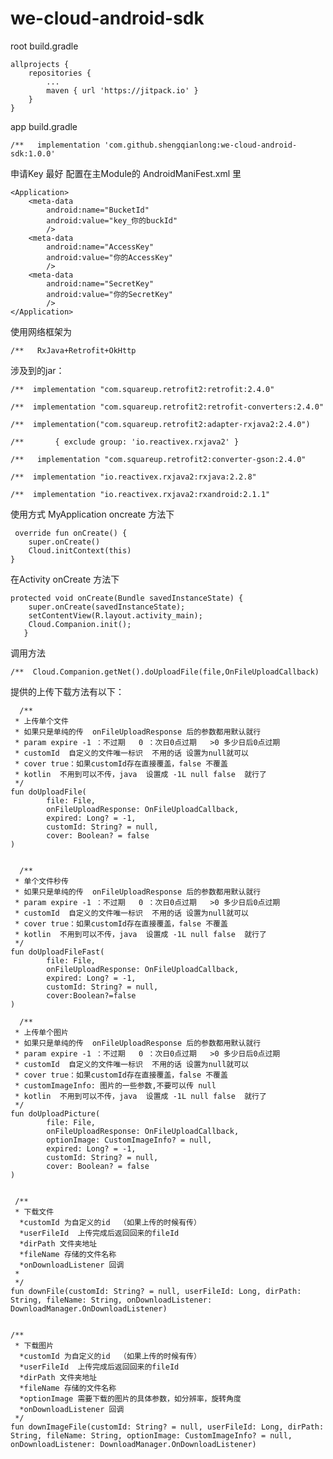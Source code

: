 # we-cloud-android-sdk

root build.gradle

	allprojects {
		repositories {
			...
			maven { url 'https://jitpack.io' }
		}
	}


app build.gradle 

    /**   implementation 'com.github.shengqianlong:we-cloud-android-sdk:1.0.0' 


申请Key 最好 配置在主Module的 AndroidManiFest.xml 里
	
	<Application>
		<meta-data
		    android:name="BucketId"
		    android:value="key_你的buckId"
		    />
		<meta-data
		    android:name="AccessKey"
		    android:value="你的AccessKey"
		    />
		<meta-data
		    android:name="SecretKey"
		    android:value="你的SecretKey"
		    />
	</Application>
	
	
使用网络框架为

    /**   RxJava+Retrofit+OkHttp

涉及到的jar：

    /**  implementation "com.squareup.retrofit2:retrofit:2.4.0"
  
    /**  implementation "com.squareup.retrofit2:retrofit-converters:2.4.0"
  
    /**  implementation("com.squareup.retrofit2:adapter-rxjava2:2.4.0")
  
    /**       { exclude group: 'io.reactivex.rxjava2' }
          
    /**   implementation "com.squareup.retrofit2:converter-gson:2.4.0"
  
    /**  implementation "io.reactivex.rxjava2:rxjava:2.2.8"
  
    /**  implementation "io.reactivex.rxjava2:rxandroid:2.1.1"
  
  
  使用方式
  MyApplication oncreate 方法下
  
     override fun onCreate() {
        super.onCreate()
        Cloud.initContext(this)
    }
  
  
  在Activity onCreate 方法下
  
    protected void onCreate(Bundle savedInstanceState) {
        super.onCreate(savedInstanceState);
        setContentView(R.layout.activity_main);
        Cloud.Companion.init();
       }
  
  调用方法
  
    /**  Cloud.Companion.getNet().doUploadFile(file,OnFileUploadCallback)
   

  
  提供的上传下载方法有以下：
  
      /**
     * 上传单个文件
     * 如果只是单纯的传  onFileUploadResponse 后的参数都用默认就行
     * param expire -1 ：不过期   0 ：次日0点过期   >0 多少日后0点过期
     * customId  自定义的文件唯一标识  不用的话 设置为null就可以
     * cover true：如果customId存在直接覆盖，false 不覆盖
     * kotlin  不用到可以不传，java  设置成 -1L null false  就行了
     */
    fun doUploadFile(
            file: File,
            onFileUploadResponse: OnFileUploadCallback,
            expired: Long? = -1,
            customId: String? = null,
            cover: Boolean? = false
    )
    
    
      /**
     * 单个文件秒传
     * 如果只是单纯的传  onFileUploadResponse 后的参数都用默认就行
     * param expire -1 ：不过期   0 ：次日0点过期   >0 多少日后0点过期
     * customId  自定义的文件唯一标识  不用的话 设置为null就可以
     * cover true：如果customId存在直接覆盖，false 不覆盖
     * kotlin  不用到可以不传，java  设置成 -1L null false  就行了
     */
    fun doUploadFileFast(
            file: File,
            onFileUploadResponse: OnFileUploadCallback,
            expired: Long? = -1,
            customId: String? = null,
            cover:Boolean?=false
    )
    
      /**
     * 上传单个图片
     * 如果只是单纯的传  onFileUploadResponse 后的参数都用默认就行
     * param expire -1 ：不过期   0 ：次日0点过期   >0 多少日后0点过期
     * customId  自定义的文件唯一标识  不用的话 设置为null就可以
     * cover true：如果customId存在直接覆盖，false 不覆盖
     * customImageInfo: 图片的一些参数,不要可以传 null
     * kotlin  不用到可以不传，java  设置成 -1L null false  就行了
     */
    fun doUploadPicture(
            file: File,
            onFileUploadResponse: OnFileUploadCallback,
            optionImage: CustomImageInfo? = null,
            expired: Long? = -1,
            customId: String? = null,
            cover: Boolean? = false
    ) 
    
    
     /**
     * 下载文件
      *customId 为自定义的id  （如果上传的时候有传）
      *userFileId  上传完成后返回回来的fileId
      *dirPath 文件夹地址
      *fileName 存储的文件名称
      *onDownloadListener 回调
     *
     */
    fun downFile(customId: String? = null, userFileId: Long, dirPath: String, fileName: String, onDownloadListener: DownloadManager.OnDownloadListener)
    
    
    /**
     * 下载图片
      *customId 为自定义的id  （如果上传的时候有传）
      *userFileId  上传完成后返回回来的fileId
      *dirPath 文件夹地址
      *fileName 存储的文件名称
      *optionImage 需要下载的图片的具体参数，如分辨率，旋转角度
      *onDownloadListener 回调
     */
    fun downImageFile(customId: String? = null, userFileId: Long, dirPath: String, fileName: String, optionImage: CustomImageInfo? = null, onDownloadListener: DownloadManager.OnDownloadListener) 
   
  
  
  

